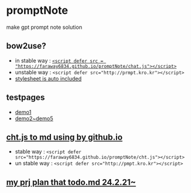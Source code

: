 # promptNote
make gpt prompt note solution

## bow2use?

 - in stable way : [`<script defer src = "https://faraway6834.github.io/promptNote/chat.js"></script>`](https://FarAway6834.github.io/promptNote/chat.js)
 - unstable way : `<script defer src="http://prmpt.kro.kr"></script>`
 - [stylesheet is auto included](https://FarAway6834.github.io/promptNote/chat.css)

## testpages
 - [demo1](./demo)
 - [demo2~demo5](./demoN)

## [cht.js to md using by github.io](https://faraway6834.github.io/promptNote/cht.js)

 - stable way : `<script defer src="https://faraway6834.github.io/promptNote/cht.js"></script>`
 - un stable way : `<script defer src="http://pmpt.kro.kr"></script>`

## [my prj plan that todo.md 24.2.21~](./TODO)